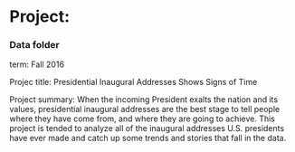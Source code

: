# Project: 
### Data folder

term: Fall 2016

Projec title: Presidential Inaugural Addresses Shows Signs of Time

Project summary: When the incoming President exalts the nation and its values, presidential inaugural addresses are the best stage to tell people where they have come from, and where they are going to achieve. This project is tended to analyze all of the inaugural addresses U.S. presidents have ever made and catch up some trends and stories that fall in the data.



